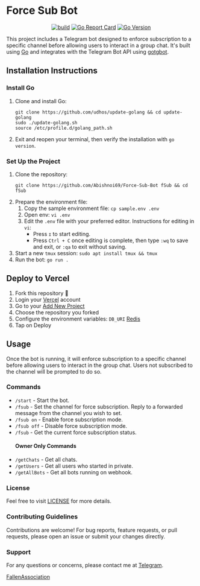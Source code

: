 <html lang="en">
<body>

<h1>Force Sub Bot</h1>

<section>
<div align="center">
<a href="https://github.com/Abishnoi69/Force-Sub-Bot/actions?query=workflow%3Abuild+event%3Apush+branch%3Amain"><img src="https://github.com/Abishnoi69/Force-Sub-Bot/workflows/build/badge.svg" alt="build"></a>
<a href="https://goreportcard.com/report/Abishnoi69/Force-Sub-Bot"><img src="https://goreportcard.com/badge/Abishnoi69/Force-Sub-Bot" alt="Go Report Card"></a>
<a href="https://github.com/Abishnoi69/Force-Sub-Bot/blob/main/go.mod"><img src="https://img.shields.io/github/go-mod/go-version/Abishnoi69/Force-Sub-Bot?logo=go" alt="Go Version"></a>
</div>
</section>


<p>This project includes a Telegram bot designed to enforce subscription to a specific channel before allowing users to interact in a group chat. It's built using <a href="https://go.dev">Go</a> and integrates with the Telegram Bot API using <a href="https://github.com/PaulSonOfLars/gotgbot">gotgbot</a>.</p>

<section>
<h2>Installation Instructions</h2>
<h3>Install Go</h3>
<ol>
<li>Clone and install Go:
<pre><code>git clone https://github.com/udhos/update-golang && cd update-golang
sudo ./update-golang.sh
source /etc/profile.d/golang_path.sh</code></pre>
</li>
<li>Exit and reopen your terminal, then verify the installation with <code>go version</code>.</li>
</ol>

<h3>Set Up the Project</h3>
<ol>
<li>Clone the repository:
<pre><code>git clone https://github.com/Abishnoi69/Force-Sub-Bot fSub && cd fSub</code></pre>
</li>
<li>Prepare the environment file:
<ol>
<li>Copy the sample environment file: <code>cp sample.env .env</code></li>
<li>Open env: <code>vi .env</code></li>

<li>Edit the <code>.env</code> file with your preferred editor. Instructions for editing in <code>vi</code>:
<ul>
<li>Press <code>ɪ</code> to start editing.</li>
<li>Press <code>Ctrl + C</code> once editing is complete, then type <code>:wq</code> to save and exit, or <code>:qa</code> to exit without saving.</li>
</ul>
</li>
</ol>
</li>
<li>Start a new <code>tmux</code> session: <code>sudo apt install tmux && tmux</code></li>
<li>Run the bot: <code>go run .</code></li>
</ol>
</section>

<section>
<h2>Deploy to Vercel</h2>
<ol>
<li>Fork this repository 🍴</li>
<li>Login your <a href="https://vercel.com/">Vercel</a> account </li>
<li>Go to your <a href="https://vercel.com/new">Add New Project</a></li>
<li>Choose the repository you forked</li>
<li>Configure the environment variables: <code>DB_URI</code> <a href="https://app.redislabs.com/">Redis</a></li>
<li>Tap on Deploy</li>
</ol>
</section>

<section>
<h2>Usage</h2>
<p>Once the bot is running, it will enforce subscription to a specific channel before allowing users to interact in the group chat. Users not subscribed to the channel will be prompted to do so.</p>

<h3>Commands</h3>
<ul>
<li><code>/start</code> - Start the bot.</li>
<li><code>/fsub</code> - Set the channel for force subscription. Reply to a forwarded message from the channel you wish to set.</li>
<li><code>/fsub on</code> - Enable force subscription mode.</li>
<li><code>/fsub off</code> - Disable force subscription mode.</li>
<li><code>/fsub</code> - Get the current force subscription status.</li>

<h4>Owner Only Commands</h4>
<li><code>/getChats</code> - Get all chats.</li>
<li><code>/getUsers</code> - Get all users who started in private.</li>
<li><code>/getAllBots</code> - Get all bots running on webhook.</li>
</ul>
</section>

<section>
<h3>License</h3>
<p>Feel free to visit <a href="LICENSE">LICENSE</a> for more details.</p>
</section>

<section>
<h3>Contributing Guidelines</h3>
<p>Contributions are welcome! For bug reports, feature requests, or pull requests, please open an issue or submit your changes directly.</p>
</section>

<section>
<h3>Support</h3>
<p>For any questions or concerns, please contact me at <a href="https://t.me/Abishnoi1M">Telegram</a>.</p>
<p><a href="https://t.me/FallenAssociation">FallenAssociation</a></p>
</section>

</body>
</html>